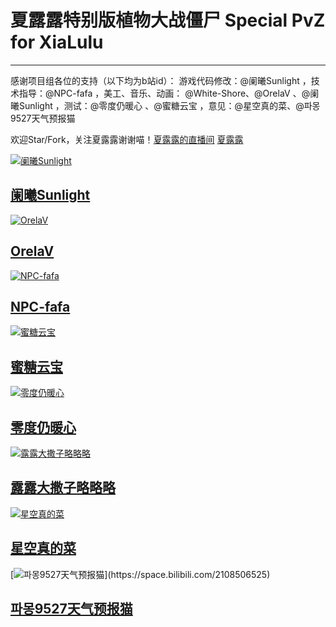 # 夏露露特别版植物大战僵尸 Special PvZ for XiaLulu

-----------------------------------------------------

感谢项目组各位的支持（以下均为b站id）：
游戏代码修改：@阑曦Sunlight ，技术指导：@NPC-fafa ，美工、音乐、动画： @White-Shore、@OrelaV 、@阑曦Sunlight  ，测试：@零度仍暖心 、@蜜糖云宝 ，意见：@星空真的菜、@파몽9527天气预报猫


欢迎Star/Fork，关注夏露露谢谢喵！[夏露露的直播间](https://live.bilibili.com/24988171) [夏露露](https://space.bilibili.com/1486340861)

[![阑曦Sunlight](https://i1.hdslb.com/bfs/face/1ec0a4c47ead0a359fcae13da2093d938b489c76.jpg@240w_240h_1c_1s_!web-avatar-space-header.avif "@阑曦Sunlight")](https://space.bilibili.com/1803286711)

## [阑曦Sunlight](https://space.bilibili.com/1803286711?spm_id_from=333.337.0.0)

 [![OrelaV](https://i2.hdslb.com/bfs/face/d812a48f1ca84d4f60a112dc31ba65546a787a76.jpg@240w_240h_1c_1s_!web-avatar-space-header.avif "@OrelaV")](https://space.bilibili.com/1790772607)

## [OrelaV](https://space.bilibili.com/3546375738361934)

[![NPC-fafa](https://i1.hdslb.com/bfs/face/14c2494fbefc7a2ef1bab6b575ff6a34b1d10417.jpg@240w_240h_1c_1s_!web-avatar-space-header.avif "@NPC-fafa")](https://space.bilibili.com/433417183)

## [NPC-fafa](https://space.bilibili.com/433417183)

[![蜜糖云宝](https://i1.hdslb.com/bfs/face/e410dd401382e6f5419d6b65dffaaaedc42244ef.jpg@240w_240h_1c_1s_!web-avatar-space-header.avif "@蜜糖云宝")](https://space.bilibili.com/1790772607)

## [蜜糖云宝](https://space.bilibili.com/1790772607)

[![零度仍暖心](https://i2.hdslb.com/bfs/face/5d3c7742cbe4597094706f9f5c924f33cc419800.webp@240w_240h_1c_1s_!web-avatar-space-header.avif "@零度仍暖心")](https://space.bilibili.com/3461571703474673)

## [零度仍暖心](https://space.bilibili.com/3461571703474673)

[![露露大撒子略略略](https://i0.hdslb.com/bfs/face/d38b2cd43ed2c8dde2858aa62400e7527b4a26e6.jpg@240w_240h_1c_1s_!web-avatar-space-header.avif "@露露大撒子略略略")](https://space.bilibili.com/454352982)

## [露露大撒子略略略](https://space.bilibili.com/454352982)

[![星空真的菜](https://i2.hdslb.com/bfs/face/08f61c126f78486de87cf8562de04b461faa4ffc.jpg@240w_240h_1c_1s_!web-avatar-space-header.avif "@星空真的菜")](https://space.bilibili.com/446154524)

## [星空真的菜](https://space.bilibili.com/446154524?spm_id_from=333.337.0.0)

[![파몽9527天气预报猫](https://i1.hdslb.com/bfs/face/543d9896eebd3b361c15cf6744fdf21b5a03b8a1.jpg@240w_240h_1c_1s_!web-avatar-space-header.avif"@파몽9527天气预报猫")](https://space.bilibili.com/2108506525)

## [파몽9527天气预报猫](https://space.bilibili.com/2108506525?spm_id_from=333.337.0.0)
